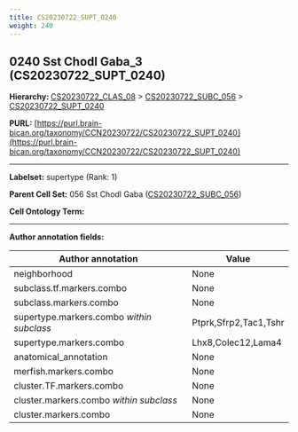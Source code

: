 ```yaml
---
title: CS20230722_SUPT_0240
weight: 240
---
```

## 0240 Sst Chodl Gaba_3 (CS20230722_SUPT_0240)
<b>Hierarchy: </b>
[CS20230722_CLAS_08](../CS20230722_CLAS_08) >
[CS20230722_SUBC_056](../CS20230722_SUBC_056) >
[CS20230722_SUPT_0240](../CS20230722_SUPT_0240)

**PURL:** [https://purl.brain-bican.org/taxonomy/CCN20230722/CS20230722_SUPT_0240](https://purl.brain-bican.org/taxonomy/CCN20230722/CS20230722_SUPT_0240)

---


**Labelset:** supertype (Rank: 1)

**Parent Cell Set:** 056 Sst Chodl Gaba ([CS20230722_SUBC_056](../CS20230722_SUBC_056))



**Cell Ontology Term:** 

[MARKER GENES.]: #


---

[TRANSFERRED ANNOTATIONS.]: #


[AUTHOR ANNOTATION FIELDS.]: #


**Author annotation fields:**

| Author annotation | Value |
|-------------------|-------|
|neighborhood|None|
|subclass.tf.markers.combo|None|
|subclass.markers.combo|None|
|supertype.markers.combo _within subclass_|Ptprk,Sfrp2,Tac1,Tshr|
|supertype.markers.combo|Lhx8,Colec12,Lama4|
|anatomical_annotation|None|
|merfish.markers.combo|None|
|cluster.TF.markers.combo|None|
|cluster.markers.combo _within subclass_|None|
|cluster.markers.combo|None|
